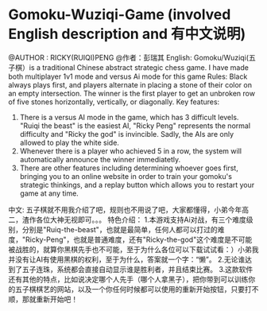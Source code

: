 # Gomoku-Wuziqi-Game (involved English description and 有中文说明)
@AUTHOR : RICKY(RUIQI)PENG @作者：彭瑞其
English:
Gomoku/Wuziqi(五子棋）is a traditional Chinese abstract strategic chess game. I have made both multiplayer 1v1 mode and versus Ai mode for this game
Rules:
Black always plays first, and players alternate in placing a stone of their color on an empty intersection. The winner is the first player to get an unbroken row of five stones horizontally, vertically, or diagonally.
Key features:
1. There is a versus AI mode in the game, which has 3 difficult levels. "Ruiqi the beast" is the easiest AI, "Ricky Peng" represents the normal difficulty and "Ricky the god" is invincible. Sadly, the AIs are only allowed to play the white side.
2. Whenever there is a player who achieved 5 in a row, the system will automatically announce the winner immediatetly.
3. There are other features including determining whoever goes first, bringing you to an online website in order to train your gomoku's strategic thinkings, and a replay button which allows you to restart your game at any time.

中文:
五子棋就不用我介绍了吧，规则也不用说了吧，大家都懂得，小弟今年高二，渣作各位大神无视即可。。。
特色介绍：
1.本游戏支持Ai对战，有三个难度级别，分别是"Ruiq-the-beast"，也就是最简单，任何人都可以打过的难度，"Ricky-Peng"，也就是普通难度，还有"Ricky-the-god"这个难度是不可能被战胜的，就算你黑棋先手也不可能，至于为什么各位可以下载试试看：）小弟我并没有让AI有使用黑棋的权利，至于为什么，答案就一个字：“懒”。
2.无论谁达到了五子连珠，系统都会直接自动显示谁是胜利者，并且结束比赛。
3.这款软件还有其他的特点，比如说决定哪个人先手（哪个人拿黑子），把你带到可以训练你的五子棋棋艺的网站，以及一个你任何时候都可以使用的重新开始按钮，只要打不顺，那就重新开始吧！


